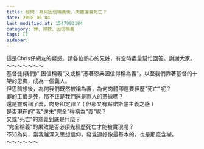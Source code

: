 ```yaml
---
title: 發問：為何因信稱義後，肉體還會死亡？
date: 2008-06-04
last_modified_at: 1547993184
category: 罪、得救、因信稱義
tags: []
sidebar: 
---
```


<p>這是Chris仔網友的疑惑。請各位熱心的兄姊，有空時盡量幫忙回答。謝謝大家。<!--more-->～～～～～～～<br/>基督徒(我們)" 因信稱義"又或稱"憑著恩典因信得稱為義"，以至我們靠著基督的十架的恩典，成為一個義人。<br/>但思前想後，為何我們既然被稱為義，為何肉體卻還要經歷"死亡"呢？<br/>罪的工價是死，那不正是我們還是罪人的憑據嗎？<br/>還是靈魂稱了義，肉身卻定罪？ ( 但那又有點諾斯底主義之感 )<br/>是否現在的"我"還未"完全"得稱為"義"呢？<br/>又或"死亡"的意義到底是什麼？<br/>"完全稱義"的果效是否必須先經歷死亡才能被實現呢？ <br/>不知為何，當我越深入思想信仰，發覺連好像最基本的，也是那麼含糊。<br/>～～～～～～</p>